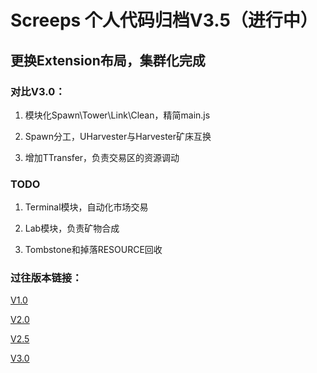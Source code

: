 # Screeps 个人代码归档V3.5（进行中）

## 更换Extension布局，集群化完成

### 对比V3.0：

1. 模块化Spawn\Tower\Link\Clean，精简main.js

2. Spawn分工，UHarvester与Harvester矿床互换

3. 增加TTransfer，负责交易区的资源调动

### TODO

1. Terminal模块，自动化市场交易

2. Lab模块，负责矿物合成

3. Tombstone和掉落RESOURCE回收

### 过往版本链接：

[V1.0](https://github.com/Magic-Xin/Screeps/tree/master/v1.0)

[V2.0](https://github.com/Magic-Xin/Screeps/tree/master/v2.0)

[V2.5](https://github.com/Magic-Xin/Screeps/tree/master/v2.5)

[V3.0](https://github.com/Magic-Xin/Screeps/tree/master/v3.0)